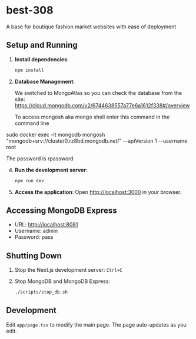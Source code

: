 # best-308

A base for boutique fashion market websites with ease of deployment

## Setup and Running

1. **Install dependencies**:

   ```bash
   npm install
   ```

2. **Database Management**:

   We switched to MongoAtlas so you can check the database from the site:
   https://cloud.mongodb.com/v2/6744638557a77e6a1612f338#/overview

   To access mongosh aka mongo shell enter this command in the command line

  sudo docker exec -it mongodb mongosh "mongodb+srv://cluster0.rz8bd.mongodb.net/" --apiVersion 1 --username root

  The password is rpassword

4. **Run the development server**:

   ```bash
   npm run dev
   ```

6. **Access the application**:
   Open [http://localhost:3000](http://localhost:3000) in your browser.

## Accessing MongoDB Express

- URL: [http://localhost:8081](http://localhost:8081)
- Username: admin
- Password: pass

## Shutting Down

1. Stop the Next.js development server: `Ctrl+C`
2. Stop MongoDB and MongoDB Express:

   ```bash
   ./scripts/stop_db.sh
   ```

## Development

Edit `app/page.tsx` to modify the main page. The page auto-updates as you edit.

